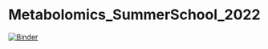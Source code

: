 # Metabolomics_SummerSchool_2022

[![Binder](https://mybinder.org/badge_logo.svg)](https://mybinder.org/v2/gh/madeleineernst/Metabolomics_SummerSchool_2022/HEAD)
